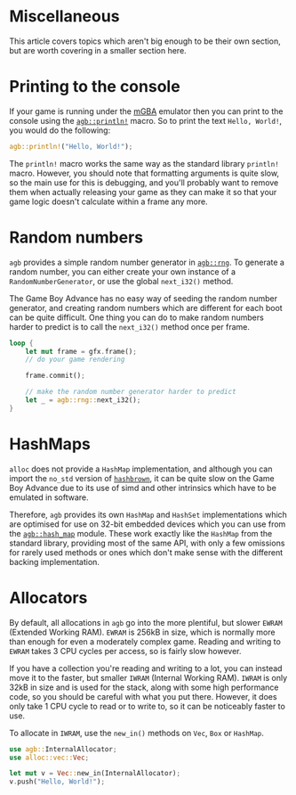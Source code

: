 # Miscellaneous

This article covers topics which aren't big enough to be their own section, but are worth covering in a smaller section here.

# Printing to the console

If your game is running under the [mGBA](https://mgba.io) emulator then you can print to the console using the [`agb::println!`](https://docs.rs/agb/latest/agb/macro.println.html) macro.
So to print the text `Hello, World!`, you would do the following:

```rust
agb::println!("Hello, World!");
```

The `println!` macro works the same way as the standard library `println!` macro.
However, you should note that formatting arguments is quite slow, so the main use for this is debugging, and you'll probably want to remove them when actually releasing your game as they can make it so that your game logic doesn't calculate within a frame any more.

# Random numbers

`agb` provides a simple random number generator in [`agb::rng`](https://docs.rs/agb/latest/agb/rng/index.html).
To generate a random number, you can either create your own instance of a `RandomNumberGenerator`, or use the global `next_i32()` method.

The Game Boy Advance has no easy way of seeding the random number generator, and creating random numbers which are different for each boot can be quite difficult.
One thing you can do to make random numbers harder to predict is to call the `next_i32()` method once per frame.

```rust
loop {
    let mut frame = gfx.frame();
    // do your game rendering

    frame.commit();

    // make the random number generator harder to predict
    let _ = agb::rng::next_i32();
}
```

# HashMaps

`alloc` does not provide a `HashMap` implementation, and although you can import the `no_std` version of [`hashbrown`](https://crates.io/crates/hashbrown), it can be quite slow on the Game Boy Advance due to its use of simd and other intrinsics which have to be emulated in software.

Therefore, `agb` provides its own `HashMap` and `HashSet` implementations which are optimised for use on 32-bit embedded devices which you can use from the [`agb::hash_map`](https://docs.rs/agb/latest/agb/hash_map/index.html) module.
These work exactly like the `HashMap` from the standard library, providing most of the same API, with only a few omissions for rarely used methods or ones which don't make sense with the different backing implementation.

# Allocators

By default, all allocations in `agb` go into the more plentiful, but slower `EWRAM` (Extended Working RAM).
`EWRAM` is 256kB in size, which is normally more than enough for even a moderately complex game.
Reading and writing to `EWRAM` takes 3 CPU cycles per access, so is fairly slow however.

If you have a collection you're reading and writing to a lot, you can instead move it to the faster, but smaller `IWRAM` (Internal Working RAM).
`IWRAM` is only 32kB in size and is used for the stack, along with some high performance code, so you should be careful with what you put there.
However, it does only take 1 CPU cycle to read or to write to, so it can be noticeably faster to use.

To allocate in `IWRAM`, use the `new_in()` methods on `Vec`, `Box` or `HashMap`.

```rust
use agb::InternalAllocator;
use alloc::vec::Vec;

let mut v = Vec::new_in(InternalAllocator);
v.push("Hello, World!");
```
